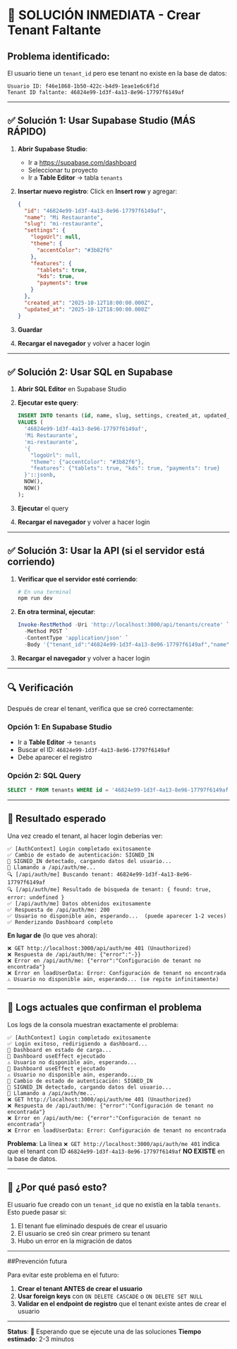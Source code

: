 # 🚨 SOLUCIÓN INMEDIATA - Crear Tenant Faltante

## Problema identificado:

El usuario tiene un `tenant_id` pero ese tenant no existe en la base de datos:

```
Usuario ID: f46e1868-1b50-422c-b4d9-1eae1e6c6f1d
Tenant ID faltante: 46824e99-1d3f-4a13-8e96-17797f6149af
```

---

## ✅ Solución 1: Usar Supabase Studio (MÁS RÁPIDO)

1. **Abrir Supabase Studio**:
   - Ir a https://supabase.com/dashboard
   - Seleccionar tu proyecto
   - Ir a **Table Editor** → tabla `tenants`

2. **Insertar nuevo registro**:
   Click en **Insert row** y agregar:

   ```json
   {
     "id": "46824e99-1d3f-4a13-8e96-17797f6149af",
     "name": "Mi Restaurante",
     "slug": "mi-restaurante",
     "settings": {
       "logoUrl": null,
       "theme": {
         "accentColor": "#3b82f6"
       },
       "features": {
         "tablets": true,
         "kds": true,
         "payments": true
       }
     },
     "created_at": "2025-10-12T18:00:00.000Z",
     "updated_at": "2025-10-12T18:00:00.000Z"
   }
   ```

3. **Guardar**

4. **Recargar el navegador** y volver a hacer login

---

## ✅ Solución 2: Usar SQL en Supabase

1. **Abrir SQL Editor** en Supabase Studio

2. **Ejecutar este query**:

   ```sql
   INSERT INTO tenants (id, name, slug, settings, created_at, updated_at)
   VALUES (
     '46824e99-1d3f-4a13-8e96-17797f6149af',
     'Mi Restaurante',
     'mi-restaurante',
     '{
       "logoUrl": null,
       "theme": {"accentColor": "#3b82f6"},
       "features": {"tablets": true, "kds": true, "payments": true}
     }'::jsonb,
     NOW(),
     NOW()
   );
   ```

3. **Ejecutar** el query

4. **Recargar el navegador** y volver a hacer login

---

## ✅ Solución 3: Usar la API (si el servidor está corriendo)

1. **Verificar que el servidor esté corriendo**:
   ```powershell
   # En una terminal
   npm run dev
   ```

2. **En otra terminal, ejecutar**:
   ```powershell
   Invoke-RestMethod -Uri 'http://localhost:3000/api/tenants/create' `
     -Method POST `
     -ContentType 'application/json' `
     -Body '{"tenant_id":"46824e99-1d3f-4a13-8e96-17797f6149af","name":"Mi Restaurante","slug":"mi-restaurante"}'
   ```

3. **Recargar el navegador** y volver a hacer login

---

## 🔍 Verificación

Después de crear el tenant, verifica que se creó correctamente:

### Opción 1: En Supabase Studio
- Ir a **Table Editor** → `tenants`
- Buscar el ID: `46824e99-1d3f-4a13-8e96-17797f6149af`
- Debe aparecer el registro

### Opción 2: SQL Query
```sql
SELECT * FROM tenants WHERE id = '46824e99-1d3f-4a13-8e96-17797f6149af';
```

---

## 📝 Resultado esperado

Una vez creado el tenant, al hacer login deberías ver:

```
✅ [AuthContext] Login completado exitosamente
✅ Cambio de estado de autenticación: SIGNED_IN
🔄 SIGNED_IN detectado, cargando datos del usuario...
🔄 Llamando a /api/auth/me...
🔍 [/api/auth/me] Buscando tenant: 46824e99-1d3f-4a13-8e96-17797f6149af
🔍 [/api/auth/me] Resultado de búsqueda de tenant: { found: true, error: undefined }
✅ [/api/auth/me] Datos obtenidos exitosamente
✅ Respuesta de /api/auth/me: 200
✅ Usuario no disponible aún, esperando...  (puede aparecer 1-2 veces)
✅ Renderizando Dashboard completo
```

**En lugar de** (lo que ves ahora):
```
❌ GET http://localhost:3000/api/auth/me 401 (Unauthorized)
❌ Respuesta de /api/auth/me: {"error":"-}}
❌ Error en /api/auth/me: {"error":"Configuración de tenant no encontrada"}
❌ Error en loadUserData: Error: Configuración de tenant no encontrada
⚠️ Usuario no disponible aún, esperando... (se repite infinitamente)
```

---

## 🔴 Logs actuales que confirman el problema

Los logs de la consola muestran exactamente el problema:

```
✅ [AuthContext] Login completado exitosamente
✅ Login exitoso, redirigiendo a dashboard...
🔄 Dashboard en estado de carga...
🔄 Dashboard useEffect ejecutado
⚠️ Usuario no disponible aún, esperando...
🔄 Dashboard useEffect ejecutado
⚠️ Usuario no disponible aún, esperando...
🔄 Cambio de estado de autenticación: SIGNED_IN
🔄 SIGNED_IN detectado, cargando datos del usuario...
🔄 Llamando a /api/auth/me...
❌ GET http://localhost:3000/api/auth/me 401 (Unauthorized)
❌ Respuesta de /api/auth/me: {"error":"Configuración de tenant no encontrada"}
❌ Error en /api/auth/me: {"error":"Configuración de tenant no encontrada"}
❌ Error en loadUserData: Error: Configuración de tenant no encontrada
```

**Problema**: La línea `❌ GET http://localhost:3000/api/auth/me 401` indica que el tenant con ID `46824e99-1d3f-4a13-8e96-17797f6149af` **NO EXISTE** en la base de datos.

---

## 🎯 ¿Por qué pasó esto?

El usuario fue creado con un `tenant_id` que no existía en la tabla `tenants`. Esto puede pasar si:

1. El tenant fue eliminado después de crear el usuario
2. El usuario se creó sin crear primero su tenant
3. Hubo un error en la migración de datos

---

##Prevención futura

Para evitar este problema en el futuro:

1. **Crear el tenant ANTES de crear el usuario**
2. **Usar foreign keys** con `ON DELETE CASCADE` o `ON DELETE SET NULL`
3. **Validar en el endpoint de registro** que el tenant existe antes de crear el usuario

---

**Status**: 🔧 Esperando que se ejecute una de las soluciones
**Tiempo estimado**: 2-3 minutos
